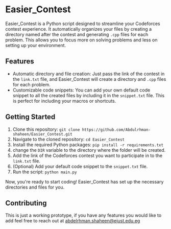 # Easier_Contest

Easier_Contest is a Python script designed to streamline your Codeforces contest experience. It automatically organizes your files by creating a directory named after the contest and generating `.cpp` files for each problem. This allows you to focus more on solving problems and less on setting up your environment.

## Features

- Automatic directory and file creation: Just pass the link of the contest in the `link.txt` file, and Easier_Contest will create a directory and `.cpp` files for each problem.
- Customizable code snippets: You can add your own default code snippet to all the created files by including it in the `snippet.txt` file. This is perfect for including your macros or shortcuts.

## Getting Started

1. Clone this repository: `git clone https://github.com/Abdulrhman-shaheen/Easier_Contest.git`
2. Navigate to the cloned repository: `cd Easier_Contest`
3. Install the required Python packages: `pip install -r requirements.txt`
4. change the `DIR` variable to the directory where the folder will be created. 
5. Add the link of the Codeforces contest you want to participate in to the `link.txt` file.
6. (Optional) Add your default code snippet to the `snippet.txt` file.
7. Run the script: `python main.py`

Now, you're ready to start coding! Easier_Contest has set up the necessary directories and files for you.

## Contributing

This is just a working prototype, if you have any features you would like to add feel free to reach out at abdelrhman.shaheen@ejust.edu.eg
